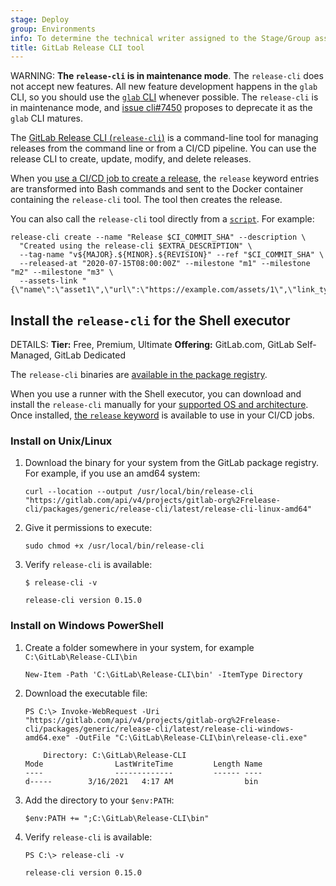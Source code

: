 ```yaml
---
stage: Deploy
group: Environments
info: To determine the technical writer assigned to the Stage/Group associated with this page, see https://handbook.gitlab.com/handbook/product/ux/technical-writing/#assignments
title: GitLab Release CLI tool
---
```


WARNING:
**The `release-cli` is in maintenance mode**.
The `release-cli` does not accept new features.
All new feature development happens in the `glab` CLI,
so you should use the [`glab` CLI](../../../editor_extensions/gitlab_cli/_index.md) whenever possible.
The `release-cli` is in maintenance mode, and [issue cli#7450](https://gitlab.com/gitlab-org/cli/-/issues/7450) proposes to deprecate it as the `glab` CLI matures.

The [GitLab Release CLI (`release-cli`)](https://gitlab.com/gitlab-org/release-cli)
is a command-line tool for managing releases from the command line or from a CI/CD pipeline.
You can use the release CLI to create, update, modify, and delete releases.

When you [use a CI/CD job to create a release](index.md#creating-a-release-by-using-a-cicd-job),
the `release` keyword entries are transformed into Bash commands and sent to the Docker
container containing the `release-cli` tool. The tool then creates the release.

You can also call the `release-cli` tool directly from a [`script`](../../../ci/yaml/_index.md#script).
For example:

```shell
release-cli create --name "Release $CI_COMMIT_SHA" --description \
  "Created using the release-cli $EXTRA_DESCRIPTION" \
  --tag-name "v${MAJOR}.${MINOR}.${REVISION}" --ref "$CI_COMMIT_SHA" \
  --released-at "2020-07-15T08:00:00Z" --milestone "m1" --milestone "m2" --milestone "m3" \
  --assets-link "{\"name\":\"asset1\",\"url\":\"https://example.com/assets/1\",\"link_type\":\"other\"}"
```

## Install the `release-cli` for the Shell executor

DETAILS:
**Tier:** Free, Premium, Ultimate
**Offering:** GitLab.com, GitLab Self-Managed, GitLab Dedicated

The `release-cli` binaries are [available in the package registry](https://gitlab.com/gitlab-org/release-cli/-/packages).

When you use a runner with the Shell executor, you can download and install
the `release-cli` manually for your [supported OS and architecture](https://gitlab.com/gitlab-org/release-cli/-/packages).
Once installed, [the `release` keyword](../../../ci/yaml/_index.md#release) is available to use in your CI/CD jobs.

### Install on Unix/Linux

1. Download the binary for your system from the GitLab package registry.
   For example, if you use an amd64 system:

   ```shell
   curl --location --output /usr/local/bin/release-cli "https://gitlab.com/api/v4/projects/gitlab-org%2Frelease-cli/packages/generic/release-cli/latest/release-cli-linux-amd64"
   ```

1. Give it permissions to execute:

   ```shell
   sudo chmod +x /usr/local/bin/release-cli
   ```

1. Verify `release-cli` is available:

   ```shell
   $ release-cli -v

   release-cli version 0.15.0
   ```

### Install on Windows PowerShell

1. Create a folder somewhere in your system, for example `C:\GitLab\Release-CLI\bin`

   ```shell
   New-Item -Path 'C:\GitLab\Release-CLI\bin' -ItemType Directory
   ```

1. Download the executable file:

   ```shell
   PS C:\> Invoke-WebRequest -Uri "https://gitlab.com/api/v4/projects/gitlab-org%2Frelease-cli/packages/generic/release-cli/latest/release-cli-windows-amd64.exe" -OutFile "C:\GitLab\Release-CLI\bin\release-cli.exe"

       Directory: C:\GitLab\Release-CLI
   Mode                LastWriteTime         Length Name
   ----                -------------         ------ ----
   d-----        3/16/2021   4:17 AM                bin
   ```

1. Add the directory to your `$env:PATH`:

   ```shell
   $env:PATH += ";C:\GitLab\Release-CLI\bin"
   ```

1. Verify `release-cli` is available:

   ```shell
   PS C:\> release-cli -v

   release-cli version 0.15.0
   ```
